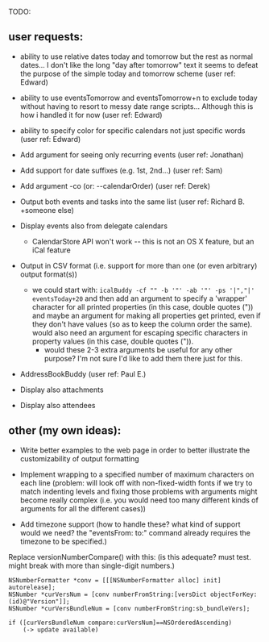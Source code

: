 
TODO:

user requests:
-------------------------

- ability to use relative dates today and tomorrow but the rest as normal dates... I don't like the long "day after tomorrow" text it seems to defeat the purpose of the simple today and tomorrow scheme (user ref: Edward)

- ability to use eventsTomorrow and eventsTomorrow+n to exclude today without having to resort to messy date range scripts... Although this is how i handled it for now (user ref: Edward)

- ability to specify color for specific calendars not just specific words (user ref: Edward)

- Add argument for seeing only recurring events (user ref: Jonathan)
- Add support for date suffixes (e.g. 1st, 2nd...) (user ref: Sam)
- Add argument -co (or: --calendarOrder) (user ref: Derek)
- Output both events and tasks into the same list (user ref: Richard B. +someone else)
- Display events also from delegate calendars
    - CalendarStore API won't work -- this is not an OS X feature, but an iCal
      feature
- Output in CSV format (i.e. support for more than one (or even arbitrary) output format(s))
	- we could start with: `icalBuddy -cf "" -b '"' -ab '"' -ps '|","|' eventsToday+20`
	  and then add an argument to specify a 'wrapper' character for all printed properties
	  (in this case, double quotes (")) and maybe an argument for making all properties
	  get printed, even if they don't have values (so as to keep the column order the same).
	  would also need an argument for escaping specific characters in property values (in
	  this case, double quotes (")).
	  	- would these 2-3 extra arguments be useful for any other purpose? I'm not sure
		  I'd like to add them there just for this.
- AddressBookBuddy (user ref: Paul E.)
- Display also attachments
- Display also attendees


other (my own ideas):
-------------------------

- Write better examples to the web page in order to better illustrate the customizability
  of output formatting
- Implement wrapping to a specified number of maximum characters on each line (problem: will
  look off with non-fixed-width fonts if we try to match indenting levels and fixing those
  problems with arguments might become really complex (i.e. you would need too many different
  kinds of arguments for all the different cases))

- Add timezone support (how to handle these? what kind of support would we need? the
  "eventsFrom: to:" command already requires the timezone to be specified.)


Replace versionNumberCompare() with this: (is this adequate? must test. might break with more
than single-digit numbers.)

    NSNumberFormatter *conv = [[[NSNumberFormatter alloc] init] autorelease];
    NSNumber *curVersNum = [conv numberFromString:[versDict objectForKey:(id)@"Version"]];
    NSNumber *curVersBundleNum = [conv numberFromString:sb_bundleVers];
    
    if ([curVersBundleNum compare:curVersNum]==NSOrderedAscending)
        (-> update available)


